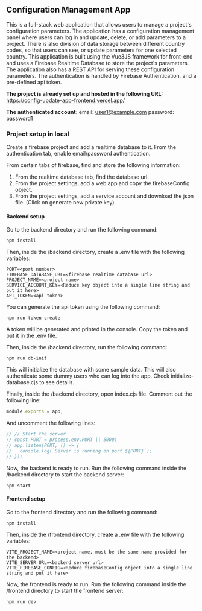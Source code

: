 ## Configuration Management App

This is a full-stack web application that allows users to manage a project's configuration parameters. The application has a configuration management panel where users can log in and update, delete, or add parameters to a project. There is also division of data storage between different country codes, so that users can see, or update parameters for one selected country. 
This application is built using the Vue3JS framework for front-end and uses a Firebase Realtime Database to store the project's parameters. The application also has a REST API for serving these configuration parameters. The authentication is handled by Firebase Authentication, and a pre-defined api token. 

**The project is already set up and hosted in the following URL:** https://config-update-app-frontend.vercel.app/

**The authenticated account:** email: user1@example.com  password: password1

### Project setup in local
Create a firebase project and add a realtime database to it.
From the authentication tab, enable email/password authentication.

From certain tabs of firebase, find and store the following information:
1. From the realtime database tab, find the database url.
2. From the project settings, add a web app and copy the firebaseConfig object.
3. From the project settings, add a service account and download the json file. (Click on generate new private key) 

#### Backend setup
Go to the backend directory and run the following command:
```
npm install
```

Then, inside the /backend directory, create a .env file with the following variables:
```
PORT=<port number>
FIREBASE_DATABASE_URL=<firebase realtime database url>
PROJECT_NAME=<project name>
SERVICE_ACCOUNT_KEY=<Reduce key object into a single line string and put it here>
API_TOKEN=<api token>
```
You can generate the api token using the following command:
```
npm run token-create
```
A token will be generated and printed in the console. Copy the token and put it in the .env file.

Then, inside the /backend directory, run the following command:
```
npm run db-init
```
This will initialize the database with some sample data. This will also authenticate some dummy users who can log into the app. Check initialize-database.cjs to see details.

Finally, inside the /backend directory, open index.cjs file. 
Comment out the following line:
```javascript
module.exports = app;
```
And uncomment the following lines:
```javascript
// // Start the server
// const PORT = process.env.PORT || 5000;
// app.listen(PORT, () => {
//   console.log(`Server is running on port ${PORT}`);
// });
```

Now, the backend is ready to run. Run the following command inside the /backend directory to start the backend server:
```
npm start
```

#### Frontend setup
Go to the frontend directory and run the following command:
```
npm install
```

Then, inside the /frontend directory, create a .env file with the following variables:
```
VITE_PROJECT_NAME=<project name, must be the same name provided for the backend>
VITE_SERVER_URL=<backend server url>
VITE_FIREBASE_CONFIG=<Reduce firebaseConfig object into a single line string and put it here>
```

Now, the frontend is ready to run. Run the following command inside the /frontend directory to start the frontend server:
```
npm run dev
```
